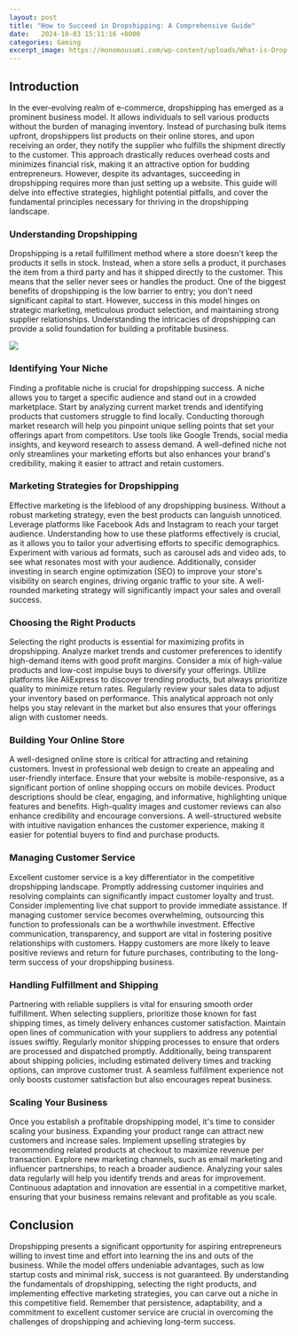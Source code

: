 ```yaml
---
layout: post
title: "How to Succeed in Dropshipping: A Comprehensive Guide"
date:   2024-10-03 15:11:16 +0000
categories: Gaming
excerpt_image: https://monomousumi.com/wp-content/uploads/What-is-Drop-Shipping.png
---
```


## Introduction
In the ever-evolving realm of e-commerce, dropshipping has emerged as a prominent business model. It allows individuals to sell various products without the burden of managing inventory. Instead of purchasing bulk items upfront, dropshippers list products on their online stores, and upon receiving an order, they notify the supplier who fulfills the shipment directly to the customer. This approach drastically reduces overhead costs and minimizes financial risk, making it an attractive option for budding entrepreneurs. However, despite its advantages, succeeding in dropshipping requires more than just setting up a website. This guide will delve into effective strategies, highlight potential pitfalls, and cover the fundamental principles necessary for thriving in the dropshipping landscape.
### Understanding Dropshipping
Dropshipping is a retail fulfillment method where a store doesn't keep the products it sells in stock. Instead, when a store sells a product, it purchases the item from a third party and has it shipped directly to the customer. This means that the seller never sees or handles the product. One of the biggest benefits of dropshipping is the low barrier to entry; you don’t need significant capital to start. However, success in this model hinges on strategic marketing, meticulous product selection, and maintaining strong supplier relationships. Understanding the intricacies of dropshipping can provide a solid foundation for building a profitable business.

![](https://monomousumi.com/wp-content/uploads/What-is-Drop-Shipping.png)
### Identifying Your Niche
Finding a profitable niche is crucial for dropshipping success. A niche allows you to target a specific audience and stand out in a crowded marketplace. Start by analyzing current market trends and identifying products that customers struggle to find locally. Conducting thorough market research will help you pinpoint unique selling points that set your offerings apart from competitors. Use tools like Google Trends, social media insights, and keyword research to assess demand. A well-defined niche not only streamlines your marketing efforts but also enhances your brand's credibility, making it easier to attract and retain customers.
### Marketing Strategies for Dropshipping
Effective marketing is the lifeblood of any dropshipping business. Without a robust marketing strategy, even the best products can languish unnoticed. Leverage platforms like Facebook Ads and Instagram to reach your target audience. Understanding how to use these platforms effectively is crucial, as it allows you to tailor your advertising efforts to specific demographics. Experiment with various ad formats, such as carousel ads and video ads, to see what resonates most with your audience. Additionally, consider investing in search engine optimization (SEO) to improve your store's visibility on search engines, driving organic traffic to your site. A well-rounded marketing strategy will significantly impact your sales and overall success.
### Choosing the Right Products
Selecting the right products is essential for maximizing profits in dropshipping. Analyze market trends and customer preferences to identify high-demand items with good profit margins. Consider a mix of high-value products and low-cost impulse buys to diversify your offerings. Utilize platforms like AliExpress to discover trending products, but always prioritize quality to minimize return rates. Regularly review your sales data to adjust your inventory based on performance. This analytical approach not only helps you stay relevant in the market but also ensures that your offerings align with customer needs.
### Building Your Online Store
A well-designed online store is critical for attracting and retaining customers. Invest in professional web design to create an appealing and user-friendly interface. Ensure that your website is mobile-responsive, as a significant portion of online shopping occurs on mobile devices. Product descriptions should be clear, engaging, and informative, highlighting unique features and benefits. High-quality images and customer reviews can also enhance credibility and encourage conversions. A well-structured website with intuitive navigation enhances the customer experience, making it easier for potential buyers to find and purchase products.
### Managing Customer Service
Excellent customer service is a key differentiator in the competitive dropshipping landscape. Promptly addressing customer inquiries and resolving complaints can significantly impact customer loyalty and trust. Consider implementing live chat support to provide immediate assistance. If managing customer service becomes overwhelming, outsourcing this function to professionals can be a worthwhile investment. Effective communication, transparency, and support are vital in fostering positive relationships with customers. Happy customers are more likely to leave positive reviews and return for future purchases, contributing to the long-term success of your dropshipping business.
### Handling Fulfillment and Shipping
Partnering with reliable suppliers is vital for ensuring smooth order fulfillment. When selecting suppliers, prioritize those known for fast shipping times, as timely delivery enhances customer satisfaction. Maintain open lines of communication with your suppliers to address any potential issues swiftly. Regularly monitor shipping processes to ensure that orders are processed and dispatched promptly. Additionally, being transparent about shipping policies, including estimated delivery times and tracking options, can improve customer trust. A seamless fulfillment experience not only boosts customer satisfaction but also encourages repeat business.
### Scaling Your Business
Once you establish a profitable dropshipping model, it's time to consider scaling your business. Expanding your product range can attract new customers and increase sales. Implement upselling strategies by recommending related products at checkout to maximize revenue per transaction. Explore new marketing channels, such as email marketing and influencer partnerships, to reach a broader audience. Analyzing your sales data regularly will help you identify trends and areas for improvement. Continuous adaptation and innovation are essential in a competitive market, ensuring that your business remains relevant and profitable as you scale.
## Conclusion
Dropshipping presents a significant opportunity for aspiring entrepreneurs willing to invest time and effort into learning the ins and outs of the business. While the model offers undeniable advantages, such as low startup costs and minimal risk, success is not guaranteed. By understanding the fundamentals of dropshipping, selecting the right products, and implementing effective marketing strategies, you can carve out a niche in this competitive field. Remember that persistence, adaptability, and a commitment to excellent customer service are crucial in overcoming the challenges of dropshipping and achieving long-term success.